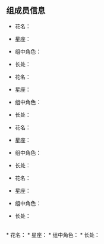 组成员信息
---
* 花名：
* 星座：
* 组中角色：
* 长处：<br>

* 花名：
* 星座：
* 组中角色：
* 长处：<br>

* 花名：
* 星座：
* 组中角色：
* 长处：<br>

* 花名：
* 星座：
* 组中角色：
* 长处：<br>
<br>
* 花名：
* 星座：
* 组中角色：
* 长处：
<br>
